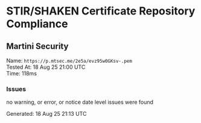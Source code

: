 # STIR/SHAKEN Certificate Repository Compliance

## Martini Security

Name: `https://p.mtsec.me/2e5a/evz95w0GKsv-.pem`\
Tested At: 18 Aug 25 21:00 UTC\
Time: 118ms

### Issues

no warning, or error, or notice date level issues were found

Generated: 18 Aug 25 21:13 UTC